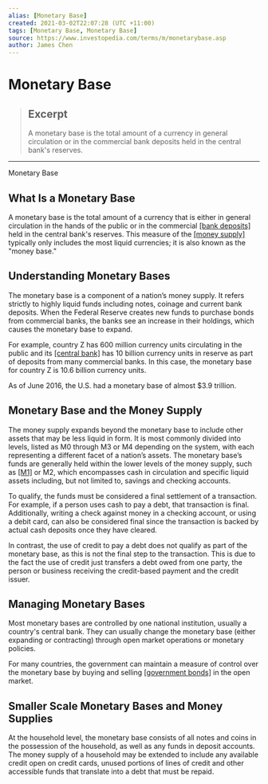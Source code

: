```yaml
---
alias: [Monetary Base]
created: 2021-03-02T22:07:28 (UTC +11:00)
tags: [Monetary Base, Monetary Base]
source: https://www.investopedia.com/terms/m/monetarybase.asp
author: James Chen
---
```


# Monetary Base

> ## Excerpt
> A monetary base is the total amount of a currency in general circulation or in the commercial bank deposits held in the central bank's reserves.

---

Monetary Base
## What Is a Monetary Base

A monetary base is the total amount of a currency that is either in general circulation in the hands of the public or in the commercial [[bank deposits]](https://www.investopedia.com/terms/b/bank-deposits.asp) held in the central bank's reserves. This measure of the [[money supply]](https://www.investopedia.com/terms/m/moneysupply.asp) typically only includes the most liquid currencies; it is also known as the "money base."

## Understanding Monetary Bases

The monetary base is a component of a nation’s money supply. It refers strictly to highly liquid funds including notes, coinage and current bank deposits. When the Federal Reserve creates new funds to purchase bonds from commercial banks, the banks see an increase in their holdings, which causes the monetary base to expand.

For example, country Z has 600 million currency units circulating in the public and its [[central bank]](https://www.investopedia.com/terms/c/centralbank.asp) has 10 billion currency units in reserve as part of deposits from many commercial banks. In this case, the monetary base for country Z is 10.6 billion currency units.

As of June 2016, the U.S. had a monetary base of almost $3.9 trillion. 

## Monetary Base and the Money Supply

The money supply expands beyond the monetary base to include other assets that may be less liquid in form. It is most commonly divided into levels, listed as M0 through M3 or M4 depending on the system, with each representing a different facet of a nation’s assets. The monetary base’s funds are generally held within the lower levels of the money supply, such as [[M1]](https://www.investopedia.com/terms/m/m1.asp) or M2, which encompasses cash in circulation and specific liquid assets including, but not limited to, savings and checking accounts.

To qualify, the funds must be considered a final settlement of a transaction. For example, if a person uses cash to pay a debt, that transaction is final. Additionally, writing a check against money in a checking account, or using a debit card, can also be considered final since the transaction is backed by actual cash deposits once they have cleared.

In contrast, the use of credit to pay a debt does not qualify as part of the monetary base, as this is not the final step to the transaction. This is due to the fact the use of credit just transfers a debt owed from one party, the person or business receiving the credit-based payment and the credit issuer.

## Managing Monetary Bases

Most monetary bases are controlled by one national institution, usually a country's central bank. They can usually change the monetary base (either expanding or contracting) through open market operations or monetary policies. 

For many countries, the government can maintain a measure of control over the monetary base by buying and selling [[government bonds]](https://www.investopedia.com/terms/g/government-bond.asp) in the open market.

## Smaller Scale Monetary Bases and Money Supplies

At the household level, the monetary base consists of all notes and coins in the possession of the household, as well as any funds in deposit accounts. The money supply of a household may be extended to include any available credit open on credit cards, unused portions of lines of credit and other accessible funds that translate into a debt that must be repaid.
